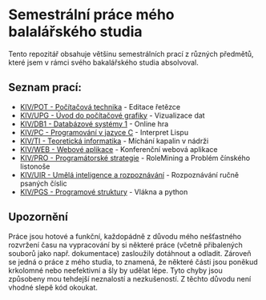 # Semestrální práce mého balalářského studia
Tento repozitář obsahuje většinu semestrálních prací z různých předmětů, které jsem v rámci svého bakalářského studia absolvoval.

## Seznam prací:
* [KIV/POT - Počítačová technika](https://github.com/hintikulus/school_bc_projects/tree/main/KIV-POT) - Editace řetězce
* [KIV/UPG - Úvod do počítačové grafiky](https://github.com/hintikulus/school_bc_projects/tree/main/KIV-UPG) - Vizualizace dat
* [KIV/DB1 - Databázové systémy 1](https://github.com/hintikulus/school_bc_projects/tree/main/KIV-DB1) - Online hra
* [KIV/PC - Programování v jazyce C](https://github.com/hintikulus/school_bc_projects/tree/main/KIV-PC) - Interpret Lispu
* [KIV/TI - Teoretická informatika](https://github.com/hintikulus/school_bc_projects/tree/main/KIV-TI) - Míchání kapalin v nádrži
* [KIV/WEB - Webové aplikace](https://github.com/hintikulus/school_bc_projects/tree/main/KIV-WEB) - Konferenční webová aplikace
* [KIV/PRO - Programátorské strategie](https://github.com/hintikulus/school_bc_projects/tree/main/KIV-PRO) - RoleMining a Problém čínského listonoše
* [KIV/UIR - Umělá inteligence a rozpoznávání](https://github.com/hintikulus/school_bc_projects/tree/main/KIV-UIR) - Rozpoznávání ručně psaných číslic
* [KIV/PGS - Programové struktury](https://github.com/hintikulus/school_bc_projects/tree/main/KIV-PGS) - Vlákna a python

## Upozornění
Práce jsou hotové a funkční, každopádně z důvodu mého nešťastného rozvržení času na vypracování by si některé práce (včetně přibalených souborů jako např. dokumentace) zasloužily dotáhnout a odladit. Zároveň se jedná o práce z mého studia, to znamená, že některé části jsou poněkud krkolomné nebo neefektivní a šly by udělat lépe. Tyto chyby jsou způsobeny mou tehdejší neznalostí a nezkušeností. Z těchto důvodu není vhodné slepě kód okoukat.
